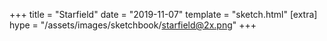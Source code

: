 +++
title = "Starfield"
date = "2019-11-07"
template = "sketch.html"
[extra]
hype = "/assets/images/sketchbook/starfield@2x.png"
+++

<div class="fullscreen">
  <canvas id="view"></canvas>
  <div id="gui" style="position: fixed; bottom: 1rem; left: 1rem;"></div>
</div>

<script type="text/javascript" src="/assets/js/lodash.min.js"></script>
<script type="text/javascript" src="/assets/js/ramda.min.js"></script>
<script type="text/javascript" src="/assets/js/dat.gui.min.js"></script>

<script type="text/javascript">
const DEBUG = false;
const TIMEOUT = 0;
const STARS = 1500;
const WARP_F = 15;

let rAF;
let gui;
let view;
let ctx;
let width;
let height;
let play;
let world = {
  warp: false,
};

const isOffscreen = (star) => {
  const zx = star.z * (star.x - 0.5);
  const zy = star.z * (star.y - 0.5);
  false;
  return zx > 0.5 || zx < -0.5 || zy > 0.5 || zy < -0.5;
};

let controls = {
  engage: () => {
    console.log('engage');
    clear();
    if (world.warp) {
      const stars = world.stars.filter(star => !isOffscreen);
      world.stars = [
        ...stars,
        ...genStars(STARS - stars.length),
      ];
    }

    world.warp = !world.warp;
  },
};

const genStar = (z) => {
  const x =  Math.random();
  const y =  Math.random();
  const vf = Math.sqrt(Math.pow(x - 0.5, 2) + Math.pow(y - 0.5, 2));
  return {
    x,
    y,
    z,
    v: vf * 0.0002 + 0.0003,
    s: Math.random() + 1,
    b: Math.random() * 0.9 + 0.5,
  };
};

const genStars = (quantity, z = -1) =>
  R.times(
    () => genStar(z === -1 ? Math.random() : z),
    quantity,
  )

const update = () => {
  const stars = world.stars
    .map((star) => {
      const zn = world.warp ?
        star.z + star.v * WARP_F :
        star.z + star.v;

      return {
        ...star,
        z: zn,
      };
    })
    .filter((star) => {
      if (world.warp) { return true; }
      return !isOffscreen(star);
    });

  const newStars = world.warp ?
    [] :
    genStars(STARS - world.stars.length, 0.1);

  world.stars = [...stars, ...newStars];
};

const getScreen = (p, z, space) => {
  const c = space/2;
  return (p - 0.5) * z * space + c;
};

const render = () => {
  world.stars.forEach((star) => {
    const x = getScreen(star.x, star.z, width);
    const y = getScreen(star.y, star.z, height);
    const s = star.s;
    const b = R.clamp(0, 1, Math.pow(star.z - 0.1, 2) * star.b);

    if (world.warp) {
      ctx.beginPath();
      ctx.lineWidth = star.s;
      ctx.strokeStyle = `rgba(255, 255, 255, ${b})`;
      ctx.moveTo(x, y);
      const x2 = getScreen(star.x, star.z + star.v * WARP_F, width);
      const y2 = getScreen(star.y, star.z + star.v * WARP_F, height);
      ctx.lineTo(x2, y2);
      ctx.stroke();
    } else {
      ctx.fillStyle = `rgba(255, 255, 255, ${b})`;
      ctx.fillRect(x, y, s, s);
    }
  });
};

const clear = () => {
  if (!world.warp) {
    ctx.clearRect(0, 0, width, height);
    return;
  }
};

const filter = () => {
  if (world.warp) {
    ctx.fillStyle = `rgba(8, 8, 8, 0.001)`;
    ctx.fillRect(0, 0, width, height);
  }
};

const loop = () => {
  clear();
  update();
  render();
  filter();

  if (TIMEOUT !== -1) {
    rAF = window.requestAnimationFrame(loop);
  }
};

const start = () => {
  play = true;
  loop();

  if (TIMEOUT > 0) {
    setTimeout(() => {
      stop();
    }, TIMEOUT);
  }
};

const stop = () => {
  window.cancelAnimationFrame(rAF);
}

const setup = () => {
  view = document.getElementById('view');
  ctx = view.getContext('2d');

  width = window.innerWidth;
  height = window.innerHeight;

  view.style.width = width + 'px';
  view.style.height = height + 'px';
  ctx.canvas.width  = width;
  ctx.canvas.height = height;

  world.stars = genStars(STARS);
};

gui = new dat.GUI({ autoPlace: false, width: 150, hideable: true, closeOnTop: true });
gui.add(controls, 'engage');

document.getElementById('gui').append(gui.domElement);

const main = () => {
  stop();
  setup();
  start();
}

main()

window.addEventListener('resize', _.debounce(main, 200));
</script>
